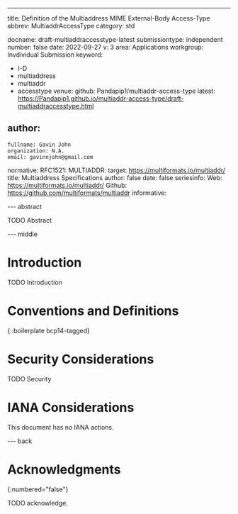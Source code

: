 ---
title: Definition of the Multiaddress MIME External-Body Access-Type
abbrev: MultiaddrAccessType
category: std

docname: draft-multiaddraccesstype-latest
submissiontype: independent
number: false
date: 2022-09-27
v: 3
area: Applications
workgroup: Invdividual Submission
keyword:
 - I-D
 - multiaddress
 - multiaddr
 - accesstype
venue:
  github: Pandapip1/multiaddr-access-type
  latest: https://Pandapip1.github.io/multiaddr-access-type/draft-multiaddraccesstype.html

author:
 -
    fullname: Gavin John
    organization: N.A.
    email: gavinnjohn@gmail.com

normative:
  RFC1521:
  MULTIADDR:
    target: https://multiformats.io/multiaddr/
    title: Multiaddress Specifications
    author: false
    date: false
    seriesinfo:
      Web: https://multiformats.io/multiaddr/
      Github: https://github.com/multiformats/multiaddr
informative:


--- abstract

TODO Abstract

--- middle

# Introduction

TODO Introduction


# Conventions and Definitions

{::boilerplate bcp14-tagged}


# Security Considerations

TODO Security


# IANA Considerations

This document has no IANA actions.


--- back

# Acknowledgments
{:numbered="false"}

TODO acknowledge.

